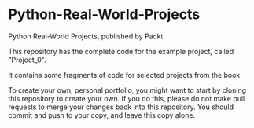# Python-Real-World-Projects
Python Real-World Projects, published by Packt

This repository has the complete code for the example project, called "Project_0".

It contains some fragments of code for selected projects from the book.

To create your own, personal portfolio, you might want to start by
cloning this repository to create your own.
If you do this, please do not make pull requests to merge your changes
back into this repository. You should commit and push to your copy, and leave
this copy alone.
